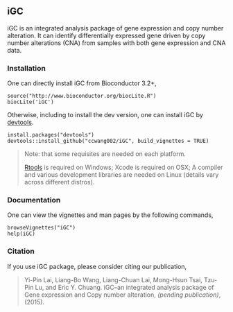 ## iGC
iGC is an integrated analysis package of gene expression and copy number alteration. It can identify differentially expressed gene driven by copy number alterations (CNA) from samples with both gene expression and CNA data.


### Installation
One can directly install iGC from Bioconductor 3.2+,

```{r}
source("http://www.bioconductor.org/biocLite.R")
biocLite('iGC')
```

Otherwise, including to install the dev version, one can install iGC by [devtools].

```{r}
install.packages("devtools")
devtools::install_github("ccwang002/iGC", build_vignettes = TRUE)
```

> Note: that some requisites are needed on each platform. 
> 
> [Rtools] is required on Windows; Xcode is required on OSX; A compiler and various development libraries are needed on Linux (details vary across different distros).


### Documentation
One can view the vignettes and man pages by the following commands,

```{r}
browseVignettes("iGC")
help(iGC)
```

### Citation
If you use iGC package, please consider citing our publication,

> Yi-Pin Lai, Liang-Bo Wang, Liang-Chuan Lai, Mong-Hsun Tsai, Tzu-Pin Lu, and Eric Y. Chuang. iGC–an integrated analysis package of Gene expression and Copy number alteration, *(pending publication)*, (2015).


[devtools]: https://github.com/hadley/devtools
[Rtools]: https://cran.r-project.org/bin/windows/Rtools/
